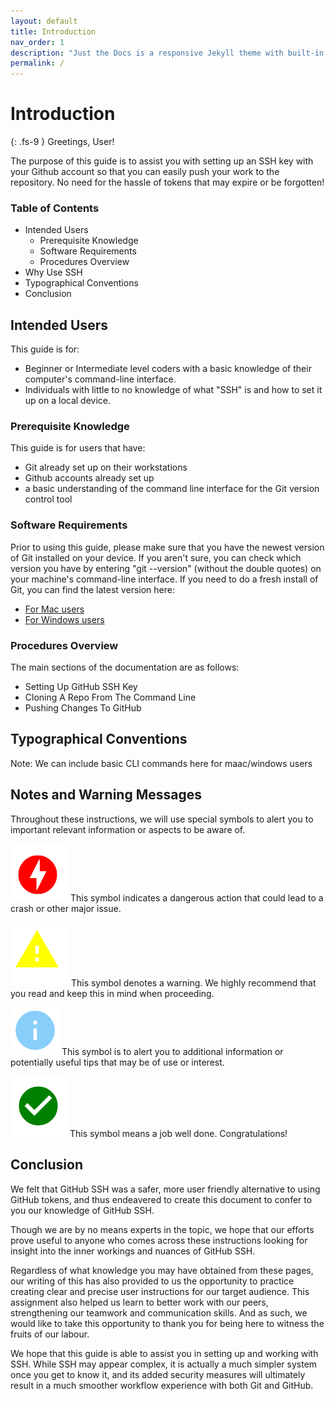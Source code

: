 ```yaml
---
layout: default
title: Introduction
nav_order: 1
description: "Just the Docs is a responsive Jekyll theme with built-in search that is easily customizable and hosted on GitHub Pages."
permalink: /
---
```


# Introduction
{: .fs-9 }
Greetings, User!

The purpose of this guide is to assist you with setting up an SSH key with your Github account so that you can easily push your work to the repository. No need for the hassle of tokens that may expire or be forgotten!

### Table of Contents
* Intended Users
    * Prerequisite Knowledge
    * Software Requirements
    * Procedures Overview
* Why Use SSH
* Typographical Conventions
* Conclusion

## Intended Users
This guide is for:
* Beginner or Intermediate level coders with a basic knowledge of their computer's command-line interface.
* Individuals with little to no knowledge of what "SSH" is and how to set it up on a local device.

### Prerequisite Knowledge
This guide is for users that have:
* Git already set up on their workstations
* Github accounts already set up
* a basic understanding of the command line interface for the Git version control tool

### Software Requirements
Prior to using this guide, please make sure that you have the newest version of Git installed on your device. If you aren't sure, you can check which version you have by entering "git --version" (without the double quotes) on your machine's command-line interface. If you need to do a fresh install of Git, you can find the latest version here:
* [For Mac users](https://git-scm.com/download/mac)
* [For Windows users](https://git-scm.com/download/win)

### Procedures Overview
The main sections of the documentation are as follows:
* Setting Up GitHub SSH Key
* Cloning A Repo From The Command Line
* Pushing Changes To GitHub

## Typographical Conventions
Note: We can include basic CLI commands here for maac/windows users

## Notes and Warning Messages
Throughout these instructions, we will use special symbols to alert you to important relevant information or aspects to be aware of.

![](/assets/images/danger.png) This symbol indicates a dangerous action that could lead to a crash or other major issue.

![](/assets/images/warning.png) This symbol denotes a warning. We highly recommend that you read and keep this in mind when proceeding.

![](/assets/images/info.png) This symbol is to alert you to additional information or potentially useful tips that may be of use or interest.

![](/assets/images/success.png) This symbol means a job well done. Congratulations!

## Conclusion
We felt that GitHub SSH was a safer, more user friendly alternative to using GitHub tokens, and thus endeavered to create this document to confer to you our knowledge of GitHub SSH.

Though we are by no means experts in the topic, we hope that our efforts prove useful to anyone who comes across these instructions looking for insight into the inner workings and nuances of GitHub SSH.

Regardless of what knowledge you may have obtained from these pages, our writing of this has also provided to us the opportunity to practice creating clear and precise user instructions for our target audience. This assignment also helped us learn to better work with our peers, strengthening our teamwork and communication skills. And as such, we would like to take this opportunity to thank you for being here to witness the fruits of our labour.

We hope that this guide is able to assist you in setting up and working with SSH. While SSH may appear complex, it is actually a much simpler system once you get to know it, and its added security measures will ultimately result in a much smoother workflow experience with both Git and GitHub.